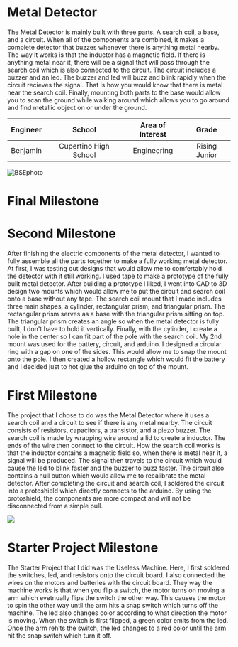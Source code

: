 ﻿# Metal Detector
The Metal Detector is mainly built with three parts. A search coil, a base, and a circuit. When all of the components are combined, it makes a complete detector that buzzes whenever there is anything metal nearby. The way it works is that the inductor has a magnetic field. If there is anything metal near it, there will be a signal that will pass through the search coil which is also connected to the circuit. The circuit includes a buzzer and an led. The buzzer and led will buzz and blink rapidly when the circuit recieves the signal. That is how you would know that there is metal near the search coil. Finally, mounting both parts to the base would allow you to scan the ground while walking around which allows you to go around and find metallic object on or under the ground.

| **Engineer** | **School** | **Area of Interest** | **Grade** |
|:--:|:--:|:--:|:--:|
| Benjamin | Cupertino High School | Engineering | Rising Junior


![BSEphoto](https://user-images.githubusercontent.com/107588607/174402480-b11bf8b3-0c12-43dc-b338-a652963c8ed0.JPG)

  
# Final Milestone




# Second Milestone

After finishing the electric components of the metal detector, I wanted to fully assemble all the parts together to make a fully working metal detector. At first, I was testing out designs that would allow me to comfertably hold the detector with it still working. I used tape to make a prototype of the fully built metal detector. After building a prototype I liked, I went into CAD to 3D design two mounts which would allow me to put the circuit and search coil onto a base without any tape. The search coil mount that I made includes three main shapes, a cylinder, rectangular prism, and triangular prism. The rectangular prism serves as a base with the triangular prism sitting on top. The triangular prism creates an angle so when the metal detector is fully built, I don't have to hold it vertically. Finally, with the cylinder, I create a hole in the center so I can fit part of the pole with the search coil. My 2nd mount was used for the battery, circuit, and arduino. I designed a circular ring with a gap on one of the sides. This would allow me to snap the mount onto the pole. I then created a hollow rectangle which would fit the battery and I decided just to hot glue the arduino on top of the mount.

# First Milestone

The project that I chose to do was the Metal Detector where it uses a search coil and a circuit to see if there is any metal nearby. The circuit consists of resistors, capacitors, a transistor, and a piezo buzzer. The search coil is made by wrapping wire around a lid to create a inductor. The ends of the wire then connect to the circuit. How the search coil works is that the inductor contains a magnetic field so, when there is metal near it, a signal will be produced. The signal then travels to the circuit which would cause the led to blink faster and the buzzer to buzz faster. The circuit also contains a null button which would allow me to recalibrate the metal detector. After completing the circuit and search coil, I soldered the circuit into a protoshield which directly connects to the arduino. By using the protoshield, the components are more compact and will not be disconnected from a simple pull.

[![](https://res.cloudinary.com/marcomontalbano/image/upload/v1656711322/video_to_markdown/images/youtube--OLQX2sniHew-c05b58ac6eb4c4700831b2b3070cd403.jpg)](https://www.youtube.com/watch?v=OLQX2sniHew&ab_channel=BlueStampEng "")

# Starter Project Milestone
The Starter Project that I did was the Useless Machine. Here, I first soldered the switches, led, and resistors onto the circuit board. I also connected the wires on the motors and batteries with the circuit board. They way the machine works is that when you flip a switch, the motor turns on moving a arm which evetnually flips the switch the other way. This causes the motor to spin the other way until the arm hits a snap switch which turns off the machine. The led also changes color according to what direction the motor is moving. When the switch is first flipped, a green color emits from the led. Once the arm rehits the switch, the led changes to a red color until the arm hit the snap switch which turn it off.

 
